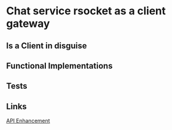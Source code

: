 # Chat service rsocket as a client gateway


## Is a Client in disguise

## Functional Implementations 

## Tests


## Links

[API Enhancement](https://github.com/rsocket/rsocket-java/issues/778)